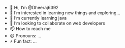 - 👋 Hi, I’m @Dheeraj6392
- 👀 I’m interested in learning new things and exploring...
- 🌱 I’m currently learning java
- 💞️ I’m looking to collaborate on web developers 
- 📫 How to reach me 
- 😄 Pronouns: ...
- ⚡ Fun fact: ...

<!---
Dheeraj6392/Dheeraj6392 is a ✨ special ✨ repository because its `README.md` (this file) appears on your GitHub profile.
You can click the Preview link to take a look at your changes.
--->
